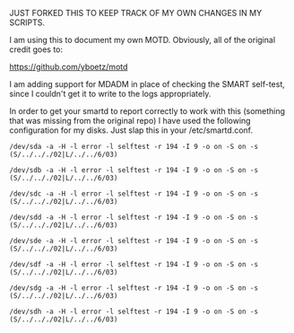 JUST FORKED THIS TO KEEP TRACK OF MY OWN CHANGES IN MY SCRIPTS.

I am using this to document my own MOTD. Obviously, all of the original credit goes to:

https://github.com/yboetz/motd

I am adding support for MDADM in place of checking the SMART self-test, since I couldn't get it to write to the logs appropriately.

In order to get your smartd to report correctly to work with this (something that was missing from the original repo) I have used the following configuration for my disks. Just slap this in your /etc/smartd.conf.

```
/dev/sda -a -H -l error -l selftest -r 194 -I 9 -o on -S on -s (S/../.././02|L/../../6/03)

/dev/sdb -a -H -l error -l selftest -r 194 -I 9 -o on -S on -s (S/../.././02|L/../../6/03)

/dev/sdc -a -H -l error -l selftest -r 194 -I 9 -o on -S on -s (S/../.././02|L/../../6/03)

/dev/sdd -a -H -l error -l selftest -r 194 -I 9 -o on -S on -s (S/../.././02|L/../../6/03)

/dev/sde -a -H -l error -l selftest -r 194 -I 9 -o on -S on -s (S/../.././02|L/../../6/03)

/dev/sdf -a -H -l error -l selftest -r 194 -I 9 -o on -S on -s (S/../.././02|L/../../6/03)

/dev/sdg -a -H -l error -l selftest -r 194 -I 9 -o on -S on -s (S/../.././02|L/../../6/03)

/dev/sdh -a -H -l error -l selftest -r 194 -I 9 -o on -S on -s (S/../.././02|L/../../6/03)
```
